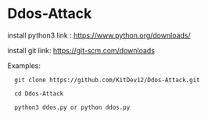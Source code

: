 # Ddos-Attack

install python3 link : https://www.python.org/downloads/

install git link: https://git-scm.com/downloads


Examples:

      git clone https://github.com/KitDev12/Ddos-Attack.git
      
      cd Ddos-Attack
      
      python3 ddos.py or python ddos.py
